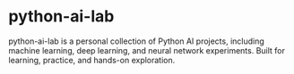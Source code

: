 # python-ai-lab
python-ai-lab is a personal collection of Python AI projects, including machine learning, deep learning, and neural network experiments. Built for learning, practice, and hands-on exploration.
